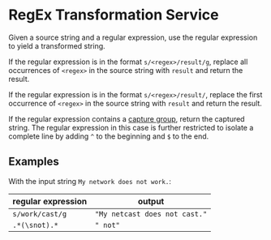 # RegEx Transformation Service

Given a source string and a regular expression, use the regular expression to yield a transformed string.  

If the regular expression is in the format `s/<regex>/result/g`, replace all occurrences of `<regex>` in the source string with `result` and return the result.

If the regular expression is in the format `s/<regex>/result/`, replace the first occurrence of `<regex>` in the source string with `result` and return the result.

If the regular expression contains a [capture group](https://docs.oracle.com/javase/8/docs/api/java/util/regex/Pattern.html#cg), return the captured string.  The regular expression in this case is further restricted to isolate a complete line by adding `^` to the beginning and `$` to the end.

## Examples

With the input string `My network does not work.`:

| regular expression | output |
|--------------------|--------|
| `s/work/cast/g`    | `"My netcast does not cast."` |
| `.*(\snot).*`      | `" not"` |
